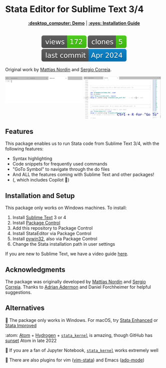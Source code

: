 Stata Editor for Sublime Text 3/4
=================================

<div align="center">
    <a href="https://harningle.github.io/StataEditor/using/#video-demo"><strong>:desktop_computer: Demo</strong></a> | 
    <a href="https://harningle.github.io/StataEditor/config/#video-tutorial"><strong>:eyes: Installation Guide</strong></a>
    <br></br>
</div>

<p align="center">
    <a href="https://github.com/harningle/StataEditor/graphs/traffic" alt="Views">
        <img src="https://github.com/harningle/StataEditor/blob/gh-pages/assets/images/views.svg">
    </a>
    <a href="https://github.com/harningle/StataEditor/graphs/traffic" alt="Clones">
        <img src="https://github.com/harningle/StataEditor/blob/gh-pages/assets/images/clones.svg">
    </a>
    <a href="https://github.com/harningle/StataEditor/graphs/commit-activity" alt="Last commit">
        <img src="https://github.com/harningle/StataEditor/blob/gh-pages/assets/images/last_commit.svg">
    </a>
</p>

Original work by [Mattias Nordin](http://mattiasnordin.com) and [Sergio Correia](http://scorreia.com/).

<div width="100%">
  <img src="https://raw.githubusercontent.com/harningle/StataEditor/docs/docs/assets/images/use.gif" width="49%" valign="top">
  <img src="https://raw.githubusercontent.com/harningle/StataEditor/docs/docs/assets/images/go_to.gif" width="49%" valign="top">
  <div style="clear:both;"></div>
</div>


Features
--------

This package enables us to run Stata code from Sublime Text 3/4, with the following features:

* Syntax highlighting
* Code snippets for frequently used commands
* "GoTo Symbol" to navigate through the do files
* And ALL the features coming with Sublime Text and other packages!
* (, which includes Copilot :rofl:)


Installation and Setup
----------------------

This package only works on Windows machines. To install:

1. Install [Sublime Text](https://www.sublimetext.com/) 3 or 4
1. Install [Package Control](https://stackoverflow.com/a/44441455)
1. Add this repository to Package Control
1. Install StataEditor via Package Control
1. Install [pywin32](https://github.com/SublimeText/Pywin32), also via Package Control
1. Change the Stata installation path in user settings

If you are new to Sublime Text, we have a video guide [here](https://harningle.github.io/StataEditor/config/#video-tutorial).


Acknowledgments
---------------
The package was originally developed by [Mattias Nordin](http://mattiasnordin.com) and [Sergio Correia](http://scorreia.com/). Thanks to [Adrian Adermon](https://www.adrianadermon.com/) and Daniel Forchheimer for helpful suggestions.


Alternatives
------------

:green_apple: The package only works in Windows. For macOS, try [Stata Enhanced](https://github.com/andrewheiss/SublimeStataEnhanced) or [Stata Improved](https://github.com/zizhongyan/StataImproved)

:atom: [Atom](https://github.com/atom/atom) + [Hydrogen](https://github.com/nteract/hydrogen) + [`stata_kernel`](https://github.com/kylebarron/stata_kernel) is amazing, though GitHub has [sunset](https://github.blog/2022-06-08-sunsetting-atom/) Atom in late 2022

:notebook: If you are a fan of Jupyter Notebook, [`stata_kernel`](https://github.com/kylebarron/stata_kernel) works extremely well

:memo: There are also plugins for vim ([vim-stata](https://github.com/zizhongyan/vim-stata/)) and Emacs ([ado-mode](https://github.com/louabill/ado-mode))
